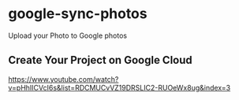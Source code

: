 # google-sync-photos

Upload your Photo to Google photos

## Create Your Project on Google Cloud 

https://www.youtube.com/watch?v=pHhIICVcI6s&list=RDCMUCvVZ19DRSLIC2-RUOeWx8ug&index=3

